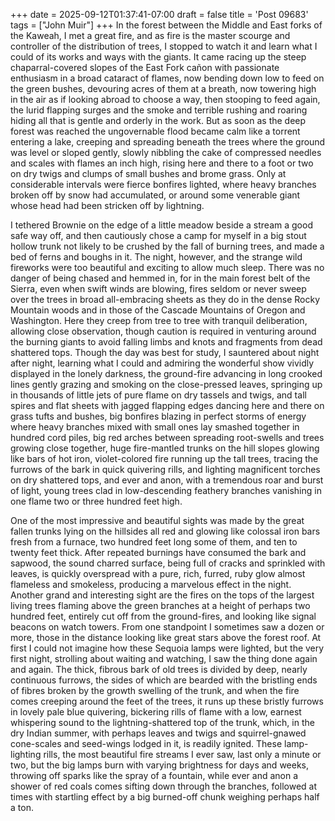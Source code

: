 +++
date = 2025-09-12T01:37:41-07:00
draft = false
title = 'Post 09683'
tags = ["John Muir"]
+++
In the forest between the Middle and East forks of the Kaweah, I met a great fire, and as fire is the master scourge and controller of the distribution of trees, I stopped to watch it and learn what I could of its works and ways with the giants. It came racing up the steep chaparral-covered slopes of the East Fork cañon with passionate enthusiasm in a broad cataract of flames, now bending down low to feed on the green bushes, devouring acres of them at a breath, now towering high in the air as if looking abroad to choose a way, then stooping to feed again, the lurid flapping surges and the smoke and terrible rushing and roaring hiding all that is gentle and orderly in the work. But as soon as the deep forest was reached the ungovernable flood became calm like a torrent entering a lake, creeping and spreading beneath the trees where the ground was level or sloped gently, slowly nibbling the cake of compressed needles and scales with flames an inch high, rising here and there to a foot or two on dry twigs and clumps of small bushes and brome grass. Only at considerable intervals were fierce bonfires lighted, where heavy branches broken off by snow had accumulated, or around some venerable giant whose head had been stricken off by lightning.

I tethered Brownie on the edge of a little meadow beside a stream a good safe way off, and then cautiously chose a camp for myself in a big stout hollow trunk not likely to be crushed by the fall of burning trees, and made a bed of ferns and boughs in it. The night, however, and the strange wild fireworks were too beautiful and exciting to allow much sleep. There was no danger of being chased and hemmed in, for in the main forest belt of the Sierra, even when swift winds are blowing, fires seldom or never sweep over the trees in broad all-embracing sheets as they do in the dense Rocky Mountain woods and in those of the Cascade Mountains of Oregon and Washington. Here they creep from tree to tree with tranquil deliberation, allowing close observation, though caution is required in venturing around the burning giants to avoid falling limbs and knots and fragments from dead shattered tops. Though the day was best for study, I sauntered about night after night, learning what I could and admiring the wonderful show vividly displayed in the lonely darkness, the ground-fire advancing in long crooked lines gently grazing and smoking on the close-pressed leaves, springing up in thousands of little jets of pure flame on dry tassels and twigs, and tall spires and flat sheets with jagged flapping edges dancing here and there on grass tufts and bushes, big bonfires blazing in perfect storms of energy where heavy branches mixed with small ones lay smashed together in hundred cord piles, big red arches between spreading root-swells and trees growing close together, huge fire-mantled trunks on the hill slopes glowing like bars of hot iron, violet-colored fire running up the tall trees, tracing the furrows of the bark in quick quivering rills, and lighting magnificent torches on dry shattered tops, and ever and anon, with a tremendous roar and burst of light, young trees clad in low-descending feathery branches vanishing in one flame two or three hundred feet high.

One of the most impressive and beautiful sights was made by the great fallen trunks lying on the hillsides all red and glowing like colossal iron bars fresh from a furnace, two hundred feet long some of them, and ten to twenty feet thick. After repeated burnings have consumed the bark and sapwood, the sound charred surface, being full of cracks and sprinkled with leaves, is quickly overspread with a pure, rich, furred, ruby glow almost flameless and smokeless, producing a marvelous effect in the night. Another grand and interesting sight are the fires on the tops of the largest living trees flaming above the green branches at a height of perhaps two hundred feet, entirely cut off from the ground-fires, and looking like signal beacons on watch towers. From one standpoint I sometimes saw a dozen or more, those in the distance looking like great stars above the forest roof. At first I could not imagine how these Sequoia lamps were lighted, but the very first night, strolling about waiting and watching, I saw the thing done again and again. The thick, fibrous bark of old trees is divided by deep, nearly continuous furrows, the sides of which are bearded with the bristling ends of fibres broken by the growth swelling of the trunk, and when the fire comes creeping around the feet of the trees, it runs up these bristly furrows in lovely pale blue quivering, bickering rills of flame with a low, earnest whispering sound to the lightning-shattered top of the trunk, which, in the dry Indian summer, with perhaps leaves and twigs and squirrel-gnawed cone-scales and seed-wings lodged in it, is readily ignited. These lamp-lighting rills, the most beautiful fire streams I ever saw, last only a minute or two, but the big lamps burn with varying brightness for days and weeks, throwing off sparks like the spray of a fountain, while ever and anon a shower of red coals comes sifting down through the branches, followed at times with startling effect by a big burned-off chunk weighing perhaps half a ton.
